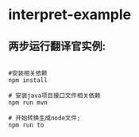 # interpret-example


## 两步运行翻译官实例:

```shell

#安装相关依赖
npm install

# 安装java项目接口文件相关依赖
npm run mvn

# 开始转换生成node文件;
npm run to
```